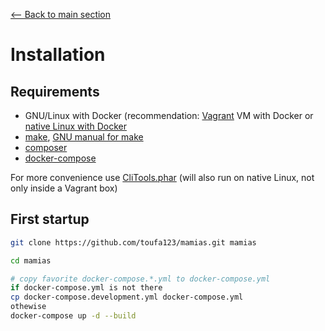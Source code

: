 [<-- Back to main section](../README.md)

# Installation

## Requirements

- GNU/Linux with Docker (recommendation: [Vagrant](https://www.vagrantup.com/downloads.html) VM with Docker or [native Linux with Docker](http://docs.docker.com/linux/step_one/)
- [make](https://en.wikipedia.org/wiki/Make_(software)), [GNU manual for make](https://www.gnu.org/software/make/manual/make.html)
- [composer](https://getcomposer.org/)
- [docker-compose](https://github.com/docker/compose)


For more convenience use [CliTools.phar](https://github.com/webdevops/clitools) (will also run on native Linux, not only inside a Vagrant box)

## First startup

```bash
git clone https://github.com/toufa123/mamias.git mamias

cd mamias

# copy favorite docker-compose.*.yml to docker-compose.yml
if docker-compose.yml is not there
cp docker-compose.development.yml docker-compose.yml
othewise
docker-compose up -d --build
```
